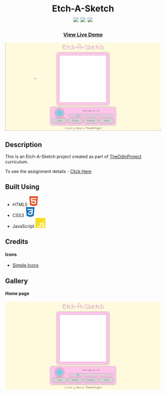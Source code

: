 <div  align=center>
	<h1>Etch-A-Sketch
	<br>
		<img src="https://img.shields.io/static/v1?label=&message=HTML&color=E34F26&style=for-the-badge&logo=HTML5&logoColor=white&logoWidth=&labelColor=&link=">
		<img src="https://img.shields.io/static/v1?label=&message=CSS&color=1572B6&style=for-the-badge&logo=CSS3&logoColor=white&logoWidth=&labelColor=&link=">
		<img src="https://img.shields.io/static/v1?label=&message=Javascript&color=F7DF1E&style=for-the-badge&logo=Javascript&logoColor=black&logoWidth=&labelColor=&link=">
		<br>
	</h1>
	<h3><b><a href="https://clarasmyth.github.io/etch-a-sketch/">View Live Demo</a></b></h3>
</div>

![Gif of Project](./readme-assets/Etch-A-Sketch.gif)

## Description

This is an Etch-A-Sketch project created as part of [TheOdinProject](https://www.theodinproject.com) curriculum.

To see the assignment details - [Click Here](https://clarasmyth.github.io/etch-a-sketch/)

## Built Using

-   HTML5 <img src="./readme-assets/html5.svg">
-   CSS3 <img src="./readme-assets/css3.svg">
-   JavaScript <img src="./readme-assets/javascript.svg">

## Credits

#### Icons

-   [Simple Icons](https://simpleicons.org/)

## Gallery

#### Home page

![Image of Project](./readme-assets/etch-a-sketch.png)
